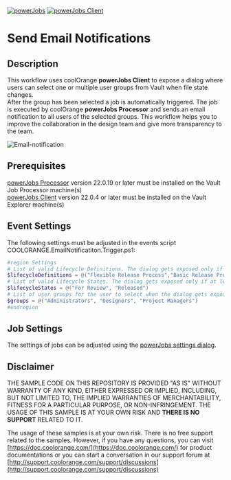[![powerJobs](https://img.shields.io/badge/powerJobs_Processor-22.0.19-orange.svg)](https://www.coolorange.com/powerjobs)
[![powerJobs Client](https://img.shields.io/badge/powerJobs_Client-22.0.4-orange.svg)](https://www.coolorange.com/powerjobs)

# Send Email Notifications

## Description
This workflow uses coolOrange **powerJobs Client** to expose a dialog where users can select one or multiple user groups from Vault when file state changes.  
After the group has been selected a job is automatically triggered. The job is executed by coolOrange **powerJobs Processor** and sends an email notification to all users of the selected groups.
This workflow helps you to improve the collaboration in the design team and give more transparency to the team.

![Email-notification](https://user-images.githubusercontent.com/36193155/167085870-9494440e-9de7-43b9-84f7-72c33abac6f8.jpg)


## Prerequisites
[powerJobs Processor](https://www.coolorange.com/powerjobs) version 22.0.19 or later must be installed on the Vault Job Processor machine(s)  
[powerJobs Client](https://www.coolorange.com/powerjobs) version 22.0.4 or later must be installed on the Vault Explorer machine(s)  

## Event Settings
The following settings must be adjusted in the events script COOLORANGE.EmailNotificatiton.Trigger.ps1:

```powershell
#region Settings
# List of valid Lifecycle Definitions. The dialog gets exposed only if at least one file gets transitioned within this definitions
$lifecycleDefinitions = @("Flexible Release Process","Basic Release Process")
# List of valid Lifecycle States. The dialog gets exposed only if at least one file gets transitioned to this states
$lifecycleStates = @("For Review", "Released")
# List of user groups for the user to select when the dialog gets exposed
$groups = @("Administrators", "Designers", "Project Managers")
#endregion
```

## Job Settings
The settings of jobs can be adjusted using the [powerJobs  settings dialog](https://doc.coolorange.com/projects/coolorange-powerjobsprocessordocs/en/stable/job_configuration/#powerjobs-settings-dialog).

## Disclaimer

THE SAMPLE CODE ON THIS REPOSITORY IS PROVIDED "AS IS" WITHOUT WARRANTY OF ANY KIND, EITHER EXPRESSED OR IMPLIED, INCLUDING, BUT NOT LIMITED TO, THE IMPLIED WARRANTIES OF MERCHANTABILITY, FITNESS FOR A PARTICULAR PURPOSE, OR NON-INFRINGEMENT.
THE USAGE OF THIS SAMPLE IS AT YOUR OWN RISK AND **THERE IS NO SUPPORT** RELATED TO IT.

The usage of these samples is at your own risk. There is no free support related to the samples. However, if you have any questions, you can visit [https://doc.coolorange.com/](https://doc.coolorange.com/) for product documentations or you can start a conversation in our support forum at [http://support.coolorange.com/support/discussions](http://support.coolorange.com/support/discussions)
